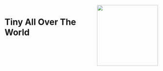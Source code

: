 <a href="https://zhangzhao.name">
	<img align="right" width="200" height="200" src="https://cdn.rawgit.com/loatheb/tiny-all-over-the-world/7cdfac31/assets/avatar.JPG" />
</a>

# Tiny All Over The World
